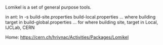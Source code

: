 Lomikel is a set of general purpose tools.

in ant:
ln -s build-site.properties build-local.properties ... where building
target in build-global.properties ... for where building
site, target in Local, IJCLab, CERN

Home: https://cern.ch/hrivnac/Activities/Packages/Lomikel
